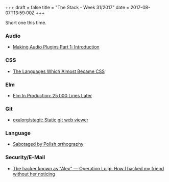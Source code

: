 +++
draft = false
title = "The Stack - Week 31/2017"
date = 2017-08-07T13:59:00Z
+++

Short one this time.


### Audio

 - [Making Audio Plugins Part 1: Introduction][Makingaudiopluginspart1introductionmartinfinkesblog]

[Makingaudiopluginspart1introductionmartinfinkesblog]: http://www.martin-finke.de/blog/articles/audio-plugins-001-introduction/



### CSS

 - [The Languages Which Almost Became CSS][Thelanguageswhichalmostbecamecss]

[Thelanguageswhichalmostbecamecss]: https://blog.cloudflare.com/the-languages-which-almost-became-css/?f



### Elm

 - [Elm In Production: 25,000 Lines Later][Elminproduction25000lineslaterchristiancharukiewicz]

[Elminproduction25000lineslaterchristiancharukiewicz]: https://charukiewi.cz/posts/elm/



### Git

 - [oxalorg/stagit: Static git web viewer][Oxalorgstagitstaticgitwebviewergithubmirror]

[Oxalorgstagitstaticgitwebviewergithubmirror]: https://github.com/oxalorg/stagit



### Language

 - [Sabotaged by Polish orthography][Theuniverseofdiscoursesabotagedbypolishorthography]

[Theuniverseofdiscoursesabotagedbypolishorthography]: http://blog.plover.com/lang/ogonek.html



### Security/E-Mail

 - [The hacker known as "Alex" — Operation Luigi: How I hacked my friend without her noticing][Thehackerknownasalexoperationluigihowihackedmyfriendwithouthernoticing]

[Thehackerknownasalexoperationluigihowihackedmyfriendwithouthernoticing]: https://defaultnamehere.tumblr.com/post/163734466355/operation-luigi-how-i-hacked-my-friend-without#jfuf232n3



